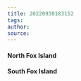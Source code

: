 ```yaml
---
title: 20220930183152
tags: 
author: 
source: 
---
```


#### North Fox Island

#### South Fox Island


